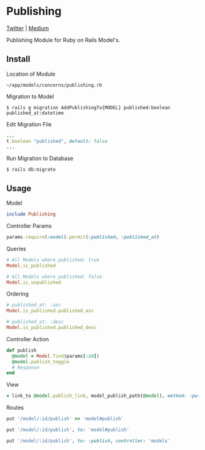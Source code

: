 # Publishing

[Twitter](https://twitter.com/sudoawesome) | [Medium](https://medium.com/@sudoawesome)

Publishing Module for Ruby on Rails Model's.

## Install

Location of Module
```
~/app/models/concerns/publishing.rb
```

Migration to Model
```
$ rails g migration AddPublishingTo{MODEL} published:boolean published_at:datetime
```

Edit Migration File
```ruby
...
t.boolean "published", default: false
...
```

Run Migration to Database
```
$ rails db:migrate
```

## Usage

Model
```ruby
include Publishing
```

Controller Params
```ruby
params.require(:model).permit(:published, :published_at)
```

Queries
```ruby
# All Models where published: true
Model.is_published

# All Models where published: false
Model.is_unpublished
```

Ordering
```ruby
# published_at: :asc
Model.is_published.published_asc

# published_at: :desc
Model.is_published.published_desc
```

Controller Action
```ruby
def publish
  @model = Model.find(params[:id])
  @model.publish_toggle
  # Response
end
```

View
```ruby
= link_to @model.publish_link, model_publish_path(@model), method: :put
```

Routes
```ruby
put '/model/:id/publish' => 'model#publish'
```
```ruby
put '/model/:id/publish', to: 'model#publish'
```
```ruby
put '/model/:id/publish', to: :publish, controller: 'models'
```
